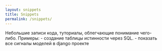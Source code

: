 ```yaml
---
layout: snippets
title: Snippets
permalink: /snippets/
---
```


Небольшие записи кода, туториалы, облегчающие понимание чего-либо.
Примеры: 
    - создание таблицы истинности через SQL.
    - показать все сигналы моделей в django проекте
    

